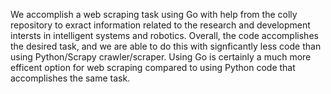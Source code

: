 We accomplish a web scraping task using Go with help from the colly repository to exract information related to the research and development intersts in intelligent systems and robotics. Overall, the code accomplishes the desired task, and we are able to do this with signficantly less code than using Python/Scrapy crawler/scraper. Using Go is certainly a much more efficent option for web scraping compared to using Python code that accomplishes the same task.
